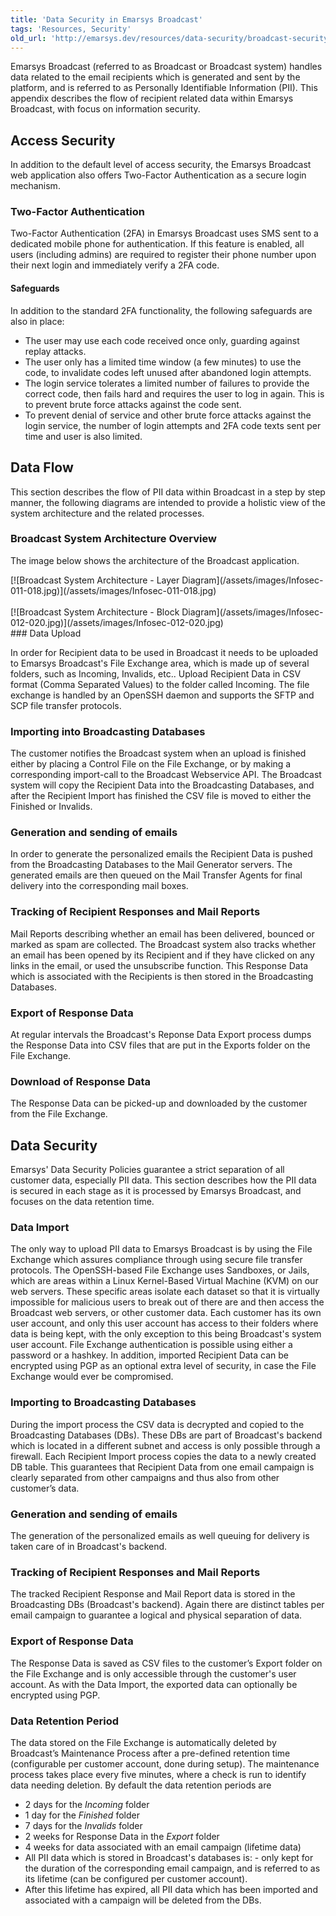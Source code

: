 ```yaml
---
title: 'Data Security in Emarsys Broadcast'
tags: 'Resources, Security'
old_url: 'http://emarsys.dev/resources/data-security/broadcast-security/'
---
```


Emarsys Broadcast (referred to as Broadcast or Broadcast system) handles data related to the email recipients which is generated and sent by the platform, and is referred to as Personally Identifiable Information (PII). This appendix describes the flow of recipient related data within Emarsys Broadcast, with focus on information security.

Access Security
---------------

 In addition to the default level of access security, the Emarsys Broadcast web application also offers Two-Factor Authentication as a secure login mechanism.

### Two-Factor Authentication

 Two-Factor Authentication (2FA) in Emarsys Broadcast uses SMS sent to a dedicated mobile phone for authentication. If this feature is enabled, all users (including admins) are required to register their phone number upon their next login and immediately verify a 2FA code.

#### Safeguards

 In addition to the standard 2FA functionality, the following safeguards are also in place:

- The user may use each code received once only, guarding against replay attacks.
- The user only has a limited time window (a few minutes) to use the code, to invalidate codes left unused after abandoned login attempts.
- The login service tolerates a limited number of failures to provide the correct code, then fails hard and requires the user to log in again. This is to prevent brute force attacks against the code sent.
- To prevent denial of service and other brute force attacks against the login service, the number of login attempts and 2FA code texts sent per time and user is also limited.

Data Flow
---------

 This section describes the flow of PII data within Broadcast in a step by step manner, the following diagrams are intended to provide a holistic view of the system architecture and the related processes.

### Broadcast System Architecture Overview

 The image below shows the architecture of the Broadcast application.  

<div class="center"><div class="floatnone">[![Broadcast System Architecture - Layer Diagram](/assets/images/Infosec-011-018.jpg)](/assets/images/Infosec-011-018.jpg)</div></div>  

<div class="center"><div class="floatnone">[![Broadcast System Architecture - Block Diagram](/assets/images/Infosec-012-020.jpg)](/assets/images/Infosec-012-020.jpg)</div></div>### Data Upload

 In order for Recipient data to be used in Broadcast it needs to be uploaded to Emarsys Broadcast's File Exchange area, which is made up of several folders, such as Incoming, Invalids, etc.. Upload Recipient Data in CSV format (Comma Separated Values) to the folder called Incoming. The file exchange is handled by an OpenSSH daemon and supports the SFTP and SCP file transfer protocols.

### Importing into Broadcasting Databases

 The customer notifies the Broadcast system when an upload is finished either by placing a Control File on the File Exchange, or by making a corresponding import-call to the Broadcast Webservice API. The Broadcast system will copy the Recipient Data into the Broadcasting Databases, and after the Recipient Import has finished the CSV file is moved to either the Finished or Invalids.

### Generation and sending of emails

 In order to generate the personalized emails the Recipient Data is pushed from the Broadcasting Databases to the Mail Generator servers. The generated emails are then queued on the Mail Transfer Agents for final delivery into the corresponding mail boxes.

### Tracking of Recipient Responses and Mail Reports

 Mail Reports describing whether an email has been delivered, bounced or marked as spam are collected. The Broadcast system also tracks whether an email has been opened by its Recipient and if they have clicked on any links in the email, or used the unsubscribe function. This Response Data which is associated with the Recipients is then stored in the Broadcasting Databases.

### Export of Response Data

 At regular intervals the Broadcast's Reponse Data Export process dumps the Response Data into CSV files that are put in the Exports folder on the File Exchange.

### Download of Response Data

 The Response Data can be picked-up and downloaded by the customer from the File Exchange.

Data Security
-------------

 Emarsys' Data Security Policies guarantee a strict separation of all customer data, especially PII data. This section describes how the PII data is secured in each stage as it is processed by Emarsys Broadcast, and focuses on the data retention time.

### Data Import

 The only way to upload PII data to Emarsys Broadcast is by using the File Exchange which assures compliance through using secure file transfer protocols. The OpenSSH-based File Exchange uses Sandboxes, or Jails, which are areas within a Linux Kernel-Based Virtual Machine (KVM) on our web servers. These specific areas isolate each dataset so that it is virtually impossible for malicious users to break out of there are and then access the Broadcast web servers, or other customer data. Each customer has its own user account, and only this user account has access to their folders where data is being kept, with the only exception to this being Broadcast's system user account. File Exchange authentication is possible using either a password or a hashkey. In addition, imported Recipient Data can be encrypted using PGP as an optional extra level of security, in case the File Exchange would ever be compromised.

### Importing to Broadcasting Databases

 During the import process the CSV data is decrypted and copied to the Broadcasting Databases (DBs). These DBs are part of Broadcast's backend which is located in a different subnet and access is only possible through a firewall. Each Recipient Import process copies the data to a newly created DB table. This guarantees that Recipient Data from one email campaign is clearly separated from other campaigns and thus also from other customer’s data.

### Generation and sending of emails

 The generation of the personalized emails as well queuing for delivery is taken care of in Broadcast's backend.

### Tracking of Recipient Responses and Mail Reports

 The tracked Recipient Response and Mail Report data is stored in the Broadcasting DBs (Broadcast's backend). Again there are distinct tables per email campaign to guarantee a logical and physical separation of data.

### Export of Response Data

 The Response Data is saved as CSV files to the customer’s Export folder on the File Exchange and is only accessible through the customer's user account. As with the Data Import, the exported data can optionally be encrypted using PGP.

### Data Retention Period

 The data stored on the File Exchange is automatically deleted by Broadcast’s Maintenance Process after a pre-defined retention time (configurable per customer account, done during setup). The maintenance process takes place every five minutes, where a check is run to identify data needing deletion. By default the data retention periods are

- 2 days for the *Incoming* folder
- 1 day for the *Finished* folder
- 7 days for the *Invalids* folder
- 2 weeks for Response Data in the *Export* folder
- 4 weeks for data associated with an email campaign (lifetime data)
- All PII data which is stored in Broadcast's databases is: - only kept for the duration of the corresponding email campaign, and is referred to as its lifetime (can be configured per customer account).
- After this lifetime has expired, all PII data which has been imported and associated with a campaign will be deleted from the DBs.